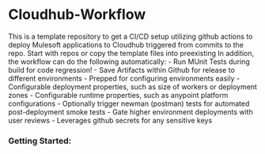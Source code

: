# Cloudhub-Workflow
This is a template repository to get a CI/CD setup utilizing github actions to deploy Mulesoft applications to Cloudhub triggered from commits to the repo. Start with repos or copy the template files into preexisting  In addition, the workflow can do the following automatically:
    - Run MUnit Tests during build for code regression!
    - Save Artifacts within Github for release to different environments
    - Prepped for configuring environments easily
    - Configurable deployment properties, such as size of workers or deployment zones
    - Configurable runtime properties, such as anypoint platform configurations
    - Optionally trigger newman (postman) tests for automated post-deployment smoke tests
    - Gate higher environment deployments with user reviews
    - Leverages github secrets for any sensitive keys

### Getting Started:
